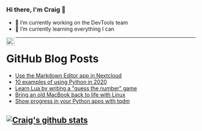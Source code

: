 ### Hi there, I'm Craig 👋

<!--
**CraigTeelFugro/CraigTeelFugro** is a ✨ _special_ ✨ repository because its `README.md` (this file) appears on your GitHub profile.

Here are some ideas to get you started:
-->

- 🔭 I’m currently working on the DevTools team
- 🌱 I’m currently learning everything I can

[<img align="left" alt="Craig Teel | LinkedIn" width="22px" src="https://cdn.jsdelivr.net/npm/simple-icons@v3/icons/linkedin.svg" />][linkedin]

---

# GitHub Blog Posts

<!-- BLOG-POST-LIST:START -->
- [Use the Markdown Editor app in Nextcloud](https://opensource.com/article/20/12/nextcloud-markdown)
- [10 examples of using Python in 2020](https://opensource.com/article/20/12/python)
- [Learn Lua by writing a &quot;guess the number&quot; game](https://opensource.com/article/20/12/lua-guess-number-game)
- [Bring an old MacBook back to life with Linux](https://opensource.com/article/20/12/linux-macbook)
- [Show progress in your Python apps with tqdm](https://opensource.com/article/20/12/tqdm-python)
<!-- BLOG-POST-LIST:END -->

## [![Craig's github stats](https://github-readme-stats.vercel.app/api?username=craigteelfugro)](https://github.com/anuraghazra/github-readme-stats)


[linkedin]: https://linkedin.com/in/craig-teel-b8786771
